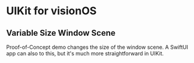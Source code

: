 # UIKit for visionOS

## Variable Size Window Scene

Proof-of-Concept demo changes the size of the window scene. A SwiftUI app can also to this, but it's much more straightforward in UIKit.
